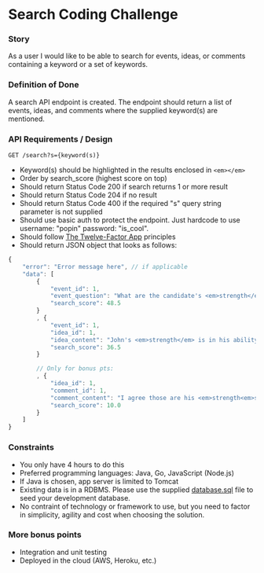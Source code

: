 # Search Coding Challenge

### Story

As a user I would like to be able to search for events, ideas, or comments containing a keyword or a set of keywords.

### Definition of Done

A search API endpoint is created. The endpoint should return a list of events, ideas, and comments where the supplied keyword(s) are mentioned.

### API Requirements / Design

```
GET /search?s={keyword(s)}
```

* Keyword(s) should be highlighted in the results enclosed in ```<em></em>```
* Order by search_score (highest score on top)
* Should return Status Code 200 if search returns 1 or more result
* Should return Status Code 204 if no result
* Should return Status Code 400 if the required "s" query string parameter is not supplied
* Should use basic auth to protect the endpoint. Just hardcode to use username: "popin" password: "is_cool".
* Should follow [The Twelve-Factor App](https://12factor.net) principles
* Should return JSON object that looks as follows:
```javascript
{
    "error": "Error message here", // if applicable
    "data": [
    	{
    		"event_id": 1,
    		"event_question": "What are the candidate's <em>strength</em>s and weaknesses?",
    		"search_score": 48.5
    	}
    	, {
    		"event_id": 1,
    		"idea_id": 1,
    		"idea_content": "John's <em>strength</em> is in his ability to describe complex problem in simple terms ...",
    		"search_score": 36.5
    	}

		// Only for bonus pts:
		, {
			"idea_id": 1,
			"comment_id": 1,
			"comment_content": "I agree those are his <em>strength<em>s. Furthermore ...",
			"search_score": 10.0
		}
	]
}
```

### Constraints
- You only have 4 hours to do this
- Preferred programming languages: Java, Go, JavaScript (Node.js)
- If Java is chosen, app server is limited to Tomcat
- Existing data is in a RDBMS. Please use the supplied [database.sql](https://github.com/POPInNow/coding-challenge/blob/master/back-end/1-Search/database.sql) file to seed your development database.
- No contraint of technology or framework to use, but you need to factor in simplicity, agility and cost when choosing the solution.

### More bonus points
- Integration and unit testing
- Deployed in the cloud (AWS, Heroku, etc.)